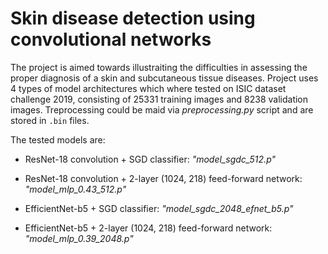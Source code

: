 # Skin disease detection using convolutional networks

The project is aimed towards illustraiting the difficulties in assessing the proper diagnosis of a skin and subcutaneous tissue diseases. Project uses 4 types of model architectures which where tested on ISIC dataset challenge 2019, consisting of 25331 training images and 8238 validation images. Treprocessing could be maid via *preprocessing.py* script and are stored in `.bin` files.

The tested models are:

- ResNet-18 convolution + SGD classifier: *"model_sgdc_512.p"*

- ResNet-18 convolution + 2-layer (1024, 218) feed-forward network: *"model_mlp_0.43_512.p"*

- EfficientNet-b5 + SGD classifier: *"model_sgdc_2048_efnet_b5.p"*

- EfficientNet-b5 + 2-layer (1024, 218) feed-forward network: *"model_mlp_0.39_2048.p"*
